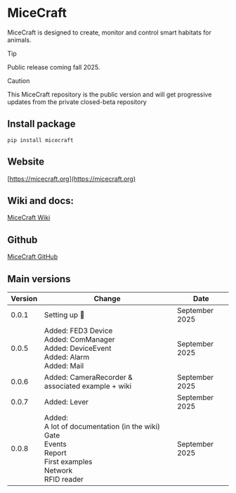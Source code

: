 # MiceCraft

MiceCraft is designed to create, monitor and control smart habitats for animals.

> [!TIP]
> Public release coming fall 2025.

> [!CAUTION]
> This MiceCraft repository is the public version and will get progressive updates from the private closed-beta repository

## Install package

```
pip install micecraft
```

## Website

[https://micecraft.org](https://micecraft.org)

## Wiki and docs:

[MiceCraft Wiki](https://github.com/fdechaumont/micecraft/wiki)

## Github

[MiceCraft GitHub](https://github.org/micecraft)

## Main versions

Version  | Change | Date
------------- | ------------- | -------------
0.0.1  | Setting up :tada: | September 2025
0.0.5 | Added: FED3 Device <br> Added: ComManager <br> Added: DeviceEvent <br> Added: Alarm <br> Added: Mail | September 2025
0.0.6 | Added: CameraRecorder & associated example + wiki | September 2025
0.0.7 | Added: Lever | September 2025
0.0.8 | Added: <br>A lot of documentation (in the wiki)<br>Gate <br>Events <br>Report <br>First examples <br>Network <br>RFID reader| September 2025



